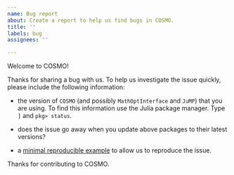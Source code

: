 ```yaml
---
name: Bug report
about: Create a report to help us find bugs in COSMO.
title: ''
labels: bug
assignees: ''

---
```


Welcome to COSMO!

Thanks for sharing a bug with us. To help us investigate the issue quickly, please include the following information:

- the version of `COSMO` (and possibly `MathOptInterface` and `JuMP`) that you are using. To find this information use the Julia package manager. Type `]` and `pkg> status`.

- does the issue go away when you update above packages to their latest versions?

- a [minimal reproducible example](https://en.wikipedia.org/wiki/Minimal_working_example) to allow us to reproduce the issue.

Thanks for contributing to COSMO.
